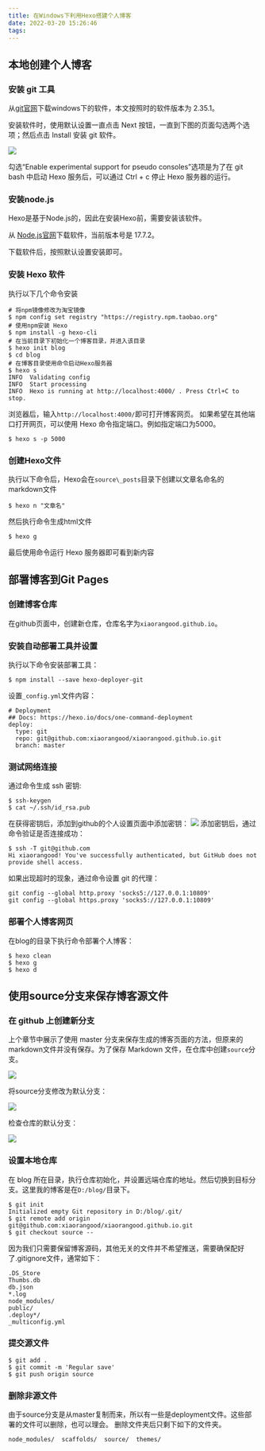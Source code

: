 ```yaml
---
title: 在Windows下利用Hexo搭建个人博客
date: 2022-03-20 15:26:46
tags: 
---
```


## 本地创建个人博客
### 安装 git 工具

从[git官网](https://git-scm.com/downloads)下载windows下的软件，本文按照时的软件版本为 2.35.1。

安装软件时，使用默认设置一直点击 Next 按钮，一直到下图的页面勾选两个选项；然后点击 Install 安装 git 软件。

![](./Snipaste_2022-03-20_16-10-29.png)

勾选“Enable experimental support for pseudo consoles”选项是为了在 git bash 中启动 Hexo 服务后，可以通过 Ctrl + c 停止 Hexo 服务器的运行。

### 安装node.js
Hexo是基于Node.js的，因此在安装Hexo前，需要安装该软件。

从 [Node.js官网](https://nodejs.org/zh-cn/)下载软件，当前版本号是 17.7.2。

下载软件后，按照默认设置安装即可。

### 安装 Hexo 软件
执行以下几个命令安装
```shell
# 将npm镜像修改为淘宝镜像
$ npm config set registry "https://registry.npm.taobao.org"
# 使用npm安装 Hexo
$ npm install -g hexo-cli
# 在当前目录下初始化一个博客目录，并进入该目录
$ hexo init blog
$ cd blog
# 在博客目录使用命令启动Hexo服务器
$ hexo s
INFO  Validating config
INFO  Start processing
INFO  Hexo is running at http://localhost:4000/ . Press Ctrl+C to stop.
```
浏览器后，输入`http://localhost:4000/`即可打开博客网页。
如果希望在其他端口打开网页，可以使用 Hexo 命令指定端口。例如指定端口为5000。
```shell
$ hexo s -p 5000
```

### 创建Hexo文件
执行以下命令后，Hexo会在`source\_posts`目录下创建以文章名命名的markdown文件
```shell
$ hexo n "文章名"
```
然后执行命令生成html文件
```shell
$ hexo g
```
最后使用命令运行 Hexo 服务器即可看到新内容



## 部署博客到Git Pages
### 创建博客仓库
在github页面中，创建新仓库，仓库名字为`xiaorangood.github.io`。

### 安装自动部署工具并设置
执行以下命令安装部署工具：
```shell
$ npm install --save hexo-deployer-git
```
设置`_config.yml`文件内容：
```
# Deployment
## Docs: https://hexo.io/docs/one-command-deployment
deploy:
  type: git
  repo: git@github.com:xiaorangood/xiaorangood.github.io.git
  branch: master
```
### 测试网络连接
通过命令生成 ssh 密钥:
```shell
$ ssh-keygen
$ cat ~/.ssh/id_rsa.pub
```
在获得密钥后，添加到github的个人设置页面中添加密钥：
![](Snipaste_2022-03-20_17-38-44.png)
添加密钥后，通过命令验证是否连接成功：
```shell
$ ssh -T git@github.com
Hi xiaorangood! You've successfully authenticated, but GitHub does not provide shell access.
```
如果出现超时的现象，通过命令设置 git 的代理：
```shell
git config --global http.proxy 'socks5://127.0.0.1:10809'
git config --global https.proxy 'socks5://127.0.0.1:10809'
```
### 部署个人博客网页
在blog的目录下执行命令部署个人博客：
```shell
$ hexo clean
$ hexo g
$ hexo d
```

## 使用source分支来保存博客源文件
### 在 github 上创建新分支
上个章节中展示了使用 master 分支来保存生成的博客页面的方法，但原来的markdown文件并没有保存。为了保存 Markdown 文件，在仓库中创建`source`分支。

![](Snipaste_2022-03-20_17-58-33.png)

将source分支修改为默认分支：

![](Snipaste_2022-03-20_18-06-26.png)

检查仓库的默认分支：

![](Snipaste_2022-03-20_18-07-14.png)

### 设置本地仓库
在 blog 所在目录，执行仓库初始化，并设置远端仓库的地址。然后切换到目标分支。这里我的博客是在`D:/blog/`目录下。
```shell
$ git init
Initialized empty Git repository in D:/blog/.git/
$ git remote add origin git@github.com:xiaorangood/xiaorangood.github.io.git
$ git checkout source --
```
因为我们只需要保留博客源码，其他无关的文件并不希望推送，需要确保配好了.gitignore文件，通常如下：
```
.DS_Store
Thumbs.db
db.json
*.log
node_modules/
public/
.deploy*/
_multiconfig.yml
```

### 提交源文件
```shell
$ git add .
$ git commit -m 'Regular save'
$ git push origin source
```

### 删除非源文件
由于source分支是从master复制而来，所以有一些是deployment文件。这些部署的文件可以删除，也可以理会。
删除文件夹后只剩下如下的文件夹。
```shell
node_modules/  scaffolds/  source/  themes/
```